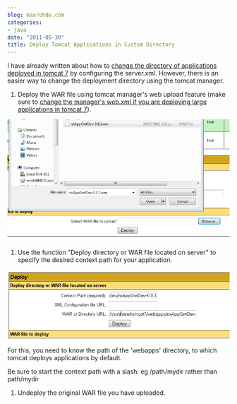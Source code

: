 ```yaml
---
blog: maxrohde.com
categories:
- java
date: "2011-05-30"
title: Deploy Tomcat Applications in Custom Directory
---
```


I have already written about how to [change the directory of applications deployed in tomcat 7](http://maxrohde.com/2011/05/01/change-the-path-of-applications-in-tomcat/) by configuring the server.xml. However, there is an easier way to change the deployment directory using the tomcat manager.

1. Deploy the WAR file using tomcat manager's web upload feature (make sure to [change the manager's web.xml if you are deploying large applications in tomcat 7](http://maxrohde.com/2011/04/27/large-war-file-cannot-be-deployed-in-tomcat-7/)).

![](images/053011_0133_deploytomca1.png)

1. Use the function "Deploy directory or WAR file located on server" to specify the desired context path for your application.

![](images/053011_0133_deploytomca2.png)

For this, you need to know the path of the 'webapps' directory, to which tomcat deploys applications by default.

Be sure to start the context path with a slash: eg /path/mydir rather than path/mydir

1. Undeploy the original WAR file you have uploaded.
